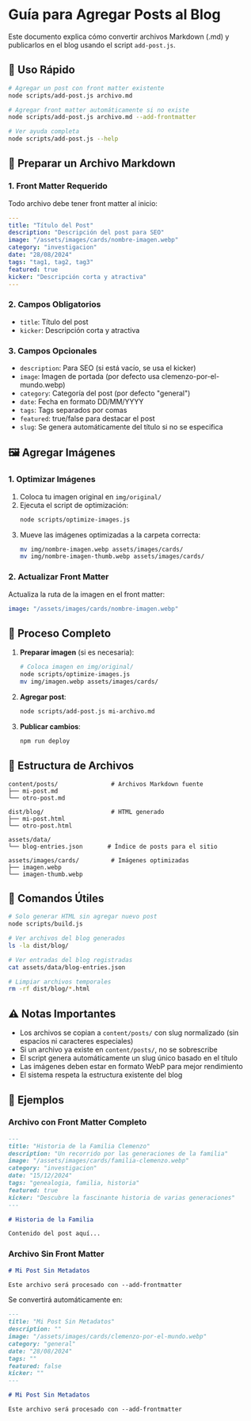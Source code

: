 # Guía para Agregar Posts al Blog

Este documento explica cómo convertir archivos Markdown (.md) y publicarlos en el blog usando el script `add-post.js`.

## 🚀 Uso Rápido

```bash
# Agregar un post con front matter existente
node scripts/add-post.js archivo.md

# Agregar front matter automáticamente si no existe
node scripts/add-post.js archivo.md --add-frontmatter

# Ver ayuda completa
node scripts/add-post.js --help
```

## 📝 Preparar un Archivo Markdown

### 1. Front Matter Requerido

Todo archivo debe tener front matter al inicio:

```yaml
---
title: "Título del Post"
description: "Descripción del post para SEO"
image: "/assets/images/cards/nombre-imagen.webp"
category: "investigacion"
date: "28/08/2024"
tags: "tag1, tag2, tag3"
featured: true
kicker: "Descripción corta y atractiva"
---
```

### 2. Campos Obligatorios

- `title`: Título del post
- `kicker`: Descripción corta y atractiva

### 3. Campos Opcionales

- `description`: Para SEO (si está vacío, se usa el kicker)
- `image`: Imagen de portada (por defecto usa clemenzo-por-el-mundo.webp)
- `category`: Categoría del post (por defecto "general")
- `date`: Fecha en formato DD/MM/YYYY
- `tags`: Tags separados por comas
- `featured`: true/false para destacar el post
- `slug`: Se genera automáticamente del título si no se especifica

## 🖼️ Agregar Imágenes

### 1. Optimizar Imágenes

1. Coloca tu imagen original en `img/original/`
2. Ejecuta el script de optimización:
   ```bash
   node scripts/optimize-images.js
   ```
3. Mueve las imágenes optimizadas a la carpeta correcta:
   ```bash
   mv img/nombre-imagen.webp assets/images/cards/
   mv img/nombre-imagen-thumb.webp assets/images/cards/
   ```

### 2. Actualizar Front Matter

Actualiza la ruta de la imagen en el front matter:
```yaml
image: "/assets/images/cards/nombre-imagen.webp"
```

## 🔄 Proceso Completo

1. **Preparar imagen** (si es necesaria):
   ```bash
   # Coloca imagen en img/original/
   node scripts/optimize-images.js
   mv img/imagen.webp assets/images/cards/
   ```

2. **Agregar post**:
   ```bash
   node scripts/add-post.js mi-archivo.md
   ```

3. **Publicar cambios**:
   ```bash
   npm run deploy
   ```

## 📁 Estructura de Archivos

```
content/posts/               # Archivos Markdown fuente
├── mi-post.md
└── otro-post.md

dist/blog/                   # HTML generado
├── mi-post.html
└── otro-post.html

assets/data/
└── blog-entries.json       # Índice de posts para el sitio

assets/images/cards/         # Imágenes optimizadas
├── imagen.webp
└── imagen-thumb.webp
```

## 🔧 Comandos Útiles

```bash
# Solo generar HTML sin agregar nuevo post
node scripts/build.js

# Ver archivos del blog generados
ls -la dist/blog/

# Ver entradas del blog registradas
cat assets/data/blog-entries.json

# Limpiar archivos temporales
rm -rf dist/blog/*.html
```

## ⚠️ Notas Importantes

- Los archivos se copian a `content/posts/` con slug normalizado (sin espacios ni caracteres especiales)
- Si un archivo ya existe en `content/posts/`, no se sobrescribe
- El script genera automáticamente un slug único basado en el título
- Las imágenes deben estar en formato WebP para mejor rendimiento
- El sistema respeta la estructura existente del blog

## 🎯 Ejemplos

### Archivo con Front Matter Completo

```markdown
---
title: "Historia de la Familia Clemenzo"
description: "Un recorrido por las generaciones de la familia"
image: "/assets/images/cards/familia-clemenzo.webp"
category: "investigacion"
date: "15/12/2024"
tags: "genealogia, familia, historia"
featured: true
kicker: "Descubre la fascinante historia de varias generaciones"
---

# Historia de la Familia

Contenido del post aquí...
```

### Archivo Sin Front Matter

```markdown
# Mi Post Sin Metadatos

Este archivo será procesado con --add-frontmatter
```

Se convertirá automáticamente en:

```markdown
---
title: "Mi Post Sin Metadatos"
description: ""
image: "/assets/images/cards/clemenzo-por-el-mundo.webp"
category: "general"
date: "28/08/2024"
tags: ""
featured: false
kicker: ""
---

# Mi Post Sin Metadatos

Este archivo será procesado con --add-frontmatter
```

